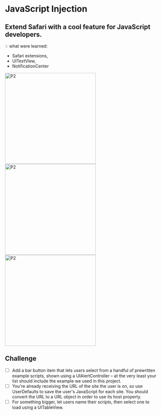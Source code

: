 # JavaScript Injection

## Extend Safari with a cool feature for JavaScript developers.

💡 what were learned:
- Safari extensions, 
- UITextView, 
- NotificationCenter

<img width="300" alt="P2" src="https://sun9-41.userapi.com/impg/MqZ_xCWjzO_dvGqZiUV7tdooWy8SU3zYHGMNWw/M1w4gafQsYo.jpg?size=996x2160&quality=95&sign=cd58b996d9fba96a9d7825ae4bfd8e5d&type=album"> <img width="300" alt="P2" src="https://sun9-49.userapi.com/impg/IL1_Hm-KeItrPR-oNtYlCL6d4deREneRTcsKBg/lEyXO7S5b64.jpg?size=996x2160&quality=95&sign=57eb08a0e739b30fca205eef17581d12&type=album"> <img width="300" alt="P2" src="https://sun9-38.userapi.com/impg/P-p7pH9TSccJA2Cvh6HhTslDDeyUf7163-4Wtg/oYsjmlcI1f4.jpg?size=996x2160&quality=95&sign=09e33ef43123155207e2eff8e2052d21&type=album">


## Challenge

- [ ] Add a bar button item that lets users select from a handful of prewritten example scripts, shown using a UIAlertController – at the very least your list should include the example we used in this project.
- [ ] You're already receiving the URL of the site the user is on, so use UserDefaults to save the user's JavaScript for each site. You should convert the URL to a URL object in order to use its host property.
- [ ] For something bigger, let users name their scripts, then select one to load using a UITableView.
